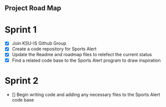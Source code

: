## Project Road Map
# Sprint 1
- [x] Join KSU-IS Github Group
- [x] Create a code repository for Sports Alert
- [x] Update the Readme and roadmap files to relefect the current status
- [x] Find a related code base to the Sports Alert program to draw inspiration

# Sprint 2
- [] Begin writing code and adding any necessary files to the Sports Alert code base
